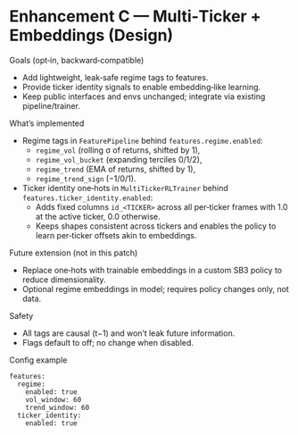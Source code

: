# Enhancement C — Multi‑Ticker + Embeddings (Design)

Goals (opt‑in, backward‑compatible)
- Add lightweight, leak‑safe regime tags to features.
- Provide ticker identity signals to enable embedding‑like learning.
- Keep public interfaces and envs unchanged; integrate via existing pipeline/trainer.

What’s implemented
- Regime tags in `FeaturePipeline` behind `features.regime.enabled`:
  - `regime_vol` (rolling σ of returns, shifted by 1),
  - `regime_vol_bucket` (expanding terciles 0/1/2),
  - `regime_trend` (EMA of returns, shifted by 1),
  - `regime_trend_sign` (−1/0/1).
- Ticker identity one‑hots in `MultiTickerRLTrainer` behind `features.ticker_identity.enabled`:
  - Adds fixed columns `id_<TICKER>` across all per‑ticker frames with 1.0 at the active ticker, 0.0 otherwise.
  - Keeps shapes consistent across tickers and enables the policy to learn per‑ticker offsets akin to embeddings.

Future extension (not in this patch)
- Replace one‑hots with trainable embeddings in a custom SB3 policy to reduce dimensionality.
- Optional regime embeddings in model; requires policy changes only, not data.

Safety
- All tags are causal (t−1) and won’t leak future information.
- Flags default to off; no change when disabled.

Config example
```
features:
  regime:
    enabled: true
    vol_window: 60
    trend_window: 60
  ticker_identity:
    enabled: true
```
